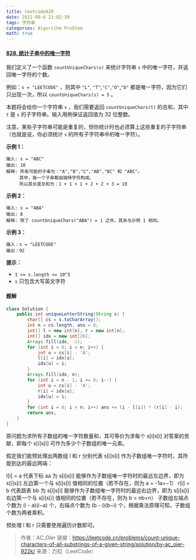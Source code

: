 ```yaml
---
title: leetcode828
date: 2022-09-6 21:02:39
tags: 字符串
categories: Algorithm Problem
math: true
---
```


#### [828. 统计子串中的唯一字符](https://leetcode.cn/problems/count-unique-characters-of-all-substrings-of-a-given-string/)

我们定义了一个函数 `countUniqueChars(s)` 来统计字符串 `s` 中的唯一字符，并返回唯一字符的个数。

例如：`s = "LEETCODE"` ，则其中 `"L"`, `"T"`,`"C"`,`"O"`,`"D"` 都是唯一字符，因为它们只出现一次，所以 `countUniqueChars(s) = 5` 。

本题将会给你一个字符串 `s` ，我们需要返回 `countUniqueChars(t)` 的总和，其中 `t` 是 `s` 的子字符串。输入用例保证返回值为 32 位整数。

注意，某些子字符串可能是重复的，但你统计时也必须算上这些重复的子字符串（也就是说，你必须统计 `s` 的所有子字符串中的唯一字符）。

**示例 1：**

```
输入: s = "ABC"
输出: 10
解释: 所有可能的子串为："A","B","C","AB","BC" 和 "ABC"。
     其中，每一个子串都由独特字符构成。
     所以其长度总和为：1 + 1 + 1 + 2 + 2 + 3 = 10
```

**示例 2：**

```
输入: s = "ABA"
输出: 8
解释: 除了 countUniqueChars("ABA") = 1 之外，其余与示例 1 相同。
```

**示例 3：**

```
输入：s = "LEETCODE"
输出：92
```

**提示：**

- `1 <= s.length <= 10^5`
- `s` 只包含大写英文字符

#### 题解

```java
class Solution {
    public int uniqueLetterString(String s) {
        char[] cs = s.toCharArray();
        int n = cs.length, ans = 0;
        int[] l = new int[n], r = new int[n];
        int[] idx = new int[26];
        Arrays.fill(idx, -1);
        for (int i = 0; i < n; i++) {
            int u = cs[i] - 'A';
            l[i] = idx[u];
            idx[u] = i;
        }
        Arrays.fill(idx, n);
        for (int i = n - 1; i >= 0; i--) {
            int u = cs[i] - 'A';
            r[i] = idx[u];
            idx[u] = i;
        }
        for (int i = 0; i < n; i++) ans += (i - l[i]) * (r[i] - i);
        return ans;
    }
}
```

原问题为求所有子数组的唯一字符数量和，其可等价为求每个 s[i]s[i] 对答案的贡献，即每个 s[i]s[i] 可作为多少个子数组的唯一元素。

假定我们能预处理出两数组 l 和 r 分别代表 s[i]s[i] 作为子数组唯一字符时，其所能到达的最远两端：

l[i] = a 代表下标 aa 为 s[i]s[i] 能够作为子数组唯一字符时的最远左边界，即为 s[i]s[i] 左边第一个与 s[i]s[i] 值相同的位置（若不存在，则为 a = -1a=−1）
r[i] = b 代表跳表 bb 为 s[i]s[i] 能够作为子数组唯一字符时的最远右边界，即为 s[i]s[i] 右边第一个与 s[i]s[i] 值相同的位置（若不存在，则为 b = nb=n）
子数组左端点个数为 (i - a)(i−a) 个，右端点个数为 (b - i)(b−i) 个，根据乘法原理可知，子数组个数为两者乘积。

预处理 l 和 r 只需要使用遍历计数即可。

> 作者：AC_OIer
> 链接：https://leetcode.cn/problems/count-unique-characters-of-all-substrings-of-a-given-string/solution/by-ac_oier-922k/
> 来源：力扣（LeetCode）
> 